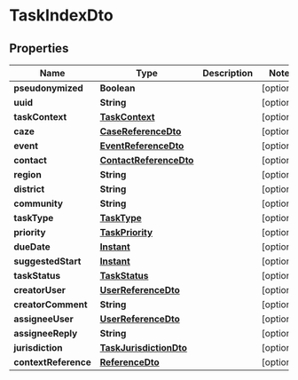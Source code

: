# TaskIndexDto

## Properties
Name | Type | Description | Notes
------------ | ------------- | ------------- | -------------
**pseudonymized** | **Boolean** |  |  [optional]
**uuid** | **String** |  |  [optional]
**taskContext** | [**TaskContext**](TaskContext.md) |  |  [optional]
**caze** | [**CaseReferenceDto**](CaseReferenceDto.md) |  |  [optional]
**event** | [**EventReferenceDto**](EventReferenceDto.md) |  |  [optional]
**contact** | [**ContactReferenceDto**](ContactReferenceDto.md) |  |  [optional]
**region** | **String** |  |  [optional]
**district** | **String** |  |  [optional]
**community** | **String** |  |  [optional]
**taskType** | [**TaskType**](TaskType.md) |  |  [optional]
**priority** | [**TaskPriority**](TaskPriority.md) |  |  [optional]
**dueDate** | [**Instant**](OffsetDateTime.md) |  |  [optional]
**suggestedStart** | [**Instant**](OffsetDateTime.md) |  |  [optional]
**taskStatus** | [**TaskStatus**](TaskStatus.md) |  |  [optional]
**creatorUser** | [**UserReferenceDto**](UserReferenceDto.md) |  |  [optional]
**creatorComment** | **String** |  |  [optional]
**assigneeUser** | [**UserReferenceDto**](UserReferenceDto.md) |  |  [optional]
**assigneeReply** | **String** |  |  [optional]
**jurisdiction** | [**TaskJurisdictionDto**](TaskJurisdictionDto.md) |  |  [optional]
**contextReference** | [**ReferenceDto**](ReferenceDto.md) |  |  [optional]
